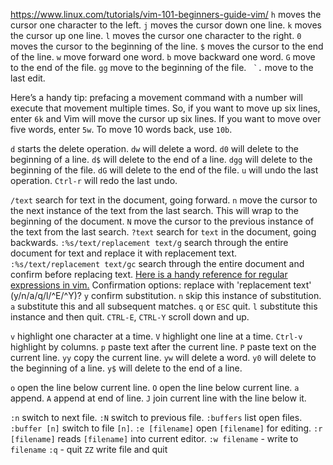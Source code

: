https://www.linux.com/tutorials/vim-101-beginners-guide-vim/ 
`h` moves the cursor one character to the left.
`j` moves the cursor down one line.
`k` moves the cursor up one line.
`l` moves the cursor one character to the right.
`0` moves the cursor to the beginning of the line.
`$` moves the cursor to the end of the line.
`w` move forward one word.
`b` move backward one word.
`G` move to the end of the file.
`gg` move to the beginning of the file.
`` `.`` move to the last edit.

Here’s a handy tip: prefacing a movement command with a number will execute that movement multiple times.
So, if you want to move up six lines, enter `6k` and Vim will move the cursor up six lines. If you want to move over five words, enter `5w`. To move 10 words back, use `10b`.

`d` starts the delete operation.
`dw` will delete a word.
`d0` will delete to the beginning of a line.
`d$` will delete to the end of a line.
`dgg` will delete to the beginning of the file.
`dG` will delete to the end of the file.
`u` will undo the last operation.
`Ctrl-r` will redo the last undo.

`/text` search for text in the document, going forward.
`n` move the cursor to the next instance of the text from the last search. This will wrap to the beginning of the document.
`N` move the cursor to the previous instance of the text from the last search.
`?text` search for `text` in the document, going backwards.
`:%s/text/replacement text/g` search through the entire document for text and replace it with replacement text.
`:%s/text/replacement text/gc` search through the entire document and confirm before replacing text.
[Here is a handy reference for regular expressions in vim.](https://learnbyexample.gitbooks.io/vim-reference/content/Regular_Expressions.html)
Confirmation options:
replace with 'replacement text' (y/n/a/q/l/^E/^Y)?
`y` confirm substitution.
`n` skip this instance of substitution.
`a` substitute this and all subsequent matches.
`q` or `ESC` quit.
`l` substitute this instance and then quit.
`CTRL-E`, `CTRL-Y` scroll down and up.

`v` highlight one character at a time.
`V` highlight one line at a time.
`Ctrl-v` highlight by columns.
`p` paste text after the current line.
`P` paste text on the current line.
`yy` copy the current line.
`yw` will delete a word.
`y0` will delete to the beginning of a line.
`y$` will delete to the end of a line.

`o` open the line below current line.
`O` open the line below current line.
`a` append.
`A` append at end of line.
`J` join current line with the line below it.

`:n` switch to next file.
`:N` switch to previous file.
`:buffers` list open files.
`:buffer [n]` switch to file `[n]`.
`:e [filename]` open `[filename]` for editing.
`:r [filename]` reads `[filename]` into current editor.
`:w filename` - write to `filename`
`:q` - quit
`ZZ` write file and quit
